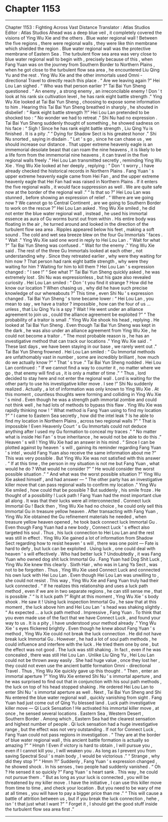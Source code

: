 
# Chapter 1153


---

Chapter 1153 : Fighting Across Vast Distance
Translator :
Atlas Studios
Editor :
Atlas Studios
Ahead was a deep blue veil , it completely covered the visions of Ying Wu Xie and the others .
Blue water regional wall !
Between the five regions , there were regional walls , they were like thin membrane which shielded the region .
Blue water regional wall was the protective membrane of Eastern Sea .
The turbulent flow sea area was very close to blue water regional wall to begin with , precisely because of this , when Fang Yuan was on the journey from Southern Border to Northern Plains , when he got close to the turbulent flow sea area , he encountered Liu Qing Yu and the rest .
Ying Wu Xie and the other immortals used Omni - directional Travel to directly reach this place .
“ Are we leaving again ?” Hei Lou Lan sighed .
“ Who was that person earlier ?” Tai Bai Yun Sheng questioned .
“ An enemy , a strong enemy , an irreconcilable enemy ! Don ’ t look at his rank six cultivation level , he has rank eight battle strength .” Ying Wu Xie looked at Tai Bai Yun Sheng , choosing to expose some information to him .
Hearing this Tai Bai Yun Sheng breathed in sharply , he shouted in disbelief : “ Rank eight battle strength ?!”
Hei Lou Lan pretended to be shocked too : “ No wonder we had to retreat .”
Shi Nu had no expression .
Tai Bai Yun Sheng suddenly thought of something , he showed sadness on his face : “ Sigh ! Since he has rank eight battle strength , Liu Qing Yu is finished . It is a pity .”
“ Dying for Shadow Sect is his greatest honor .” Shi Nu snorted , saying in disdain .
“ Let ’ s go , since he can chase us , we should increase our distance . That upper extreme heavenly eagle is an immemorial desolate beast that can roam the nine heavens , it is likely to be a life form from the immemorial nine heavens , it can travel in the five regional walls freely .” Hei Lou Lan transmitted secretly , reminding Ying Wu Xie .
Ying Wu Xie looked at her deeply , replying : “ Don ’ t worry , I have already checked the historical records in Northern Plains . Fang Yuan ’ s upper extreme heavenly eagle came from Hei Fan , and the upper extreme heavenly eagle that Hei Fan had was raised in Northern Plains . If it enters the five regional walls , it would face suppression as well . We are quite safe now at the border of the regional wall .”
“ Is that so ?” Hei Lou Lan was stunned , before showing an expression of relief .
“ Where are we going now ? We cannot go to Central Continent , are we going to Southern Border to work on the rescue ?” Hei Lou Lan asked .
Ying Wu Xie smiled , he did not enter the blue water regional wall , instead , he used his immortal essence as aura of Gu worms burst out from within .
His entire body was floating in the air , he turned around and looked in the direction of the turbulent flow sea area .
Ripples appeared below his feet , making a soft sound .
The cold and wet sea breeze blew on the four Gu Immortals ’ faces .
“ Wait .” Ying Wu Xie said one word in reply to Hei Lou Lan .
“ Wait for what ?” Tai Bai Yun Sheng was confused .
“ Wait for the enemy .” Ying Wu Xie said .
The rest of the three Gu Immortals looked at each other , not understanding why .
Since they retreated earlier , why were they waiting for him now ? That person had rank eight battle strength , why were they waiting for him ? Waiting for him to kill them ?
Hei Lou Lan ’ s expression changed : “ I see !”
“ See what ?” Tai Bai Yun Sheng quickly asked , he was extremely lost .
Shi Nu was expressionless , but his gaze also revealed curiosity .
Hei Lou Lan smiled : “ Don ’ t you find it strange ? How did he know our location ? When chasing us , why did he have such precise knowledge of our whereabouts ?”
This time , even Shi Nu ’ s expression changed .
Tai Bai Yun Sheng ’ s tone became lower : “ Hei Lou Lan , you mean to say , we have a traitor ? impossible , how can the four of us … unless , that Liu Qing Yu is a spy ? Wait ! He went under an alliance agreement to join us , could the alliance agreement be exploited ?”
“ The probability of a traitor is small .” Ying Wu Xie shook his head , replying .
He looked at Tai Bai Yun Sheng .
Even though Tai Bai Yun Sheng was kept in the dark , he was also under an alliance agreement from Ying Wu Xie , he could not become a traitor .
“ The most probable reason is , he has an investigative method that can track our locations .” Ying Wu Xie said .
“ These last days , we have been staying in our base , we rarely went out .” Tai Bai Yun Sheng frowned .
Hei Lou Lan smiled : “ Gu Immortal methods are unfathomably vast in number , some are incredibly brilliant , how much do we actually know ?”
“ That ’ s true .” Tai Bai Yun Sheng nodded .
Hei Lou Lan continued : “ If we cannot find a way to counter it , no matter where we go , that enemy will find us , it is only a matter of time .”
“ Thus , lord decided to stay here and not enter the regional wall . Lord is waiting for the other party to use his investigative killer move . I see !” Shi Nu suddenly realized .
Actually , a lot of information was only known to Ying Wu Xie .
At this moment , countless thoughts were forming and colliding in Ying Wu Xie ’ s mind .
Even though he was a strength path immortal zombie and could not think well , he had lots of methods to bypass this flaw .
Ying Wu Xie was rapidly thinking now !
“ What method is Fang Yuan using to find my location ?”
“ I came to Eastern Sea secretly , how did the intel leak ? Is he able to find my location in Northern Plains , across two regional walls ?”
“ That is impossible ! Even Heavenly Court ’ s Gu Immortals could not deduce anything after I used my Gu formation to conceal my traces .”
“ No matter what is inside Hei Fan ’ s true inheritance , he would not be able to do this .”
Heaven ’ s will !
Ying Wu Xie had an answer in his mind .
“ Since I can be plotted against by heaven ’ s will , gaining its reminder regarding Fang Yuan ’ s intel , would Fang Yuan also receive the same information about me ?”
This was very possible .
But Ying Wu Xie was not satisfied with this answer .
“ If at this time , the person in my situation is not me but Fang Yuan , what would he do ? What would he consider ?”
“ He would consider the worst possible situation .”
“ And what was the worst possible situation ?”
Ying Wu Xie asked himself , and had answer — “ The other party has an investigative killer move that can pass regional walls to confirm my location .”
Ying Wu Xie smiled , how could that be possible ?
But suddenly , his smile froze .
He thought of a possibility !
Luck path !
Fang Yuan had the most important clue all along . It was that their lucks were all interconnected .
Connect luck Immortal Gu !
Back then , Ying Wu Xie had no choice , he could only sell this Immortal Gu in treasure yellow heaven .
After transacting with Fang Yuan , Ying Wu Xie obtained the Gu refinement materials he needed , when treasure yellow heaven opened , he took back connect luck Immortal Gu .
Even though Fang Yuan had a new body , Connect Luck ’ s effect also targeted his soul . Thus , his luck connection to Hei Lou Lan and the rest was still in effect .
Ying Wu Xie gained a lot of information from Shadow Sect regarding how to resist heaven ’ s will , there was one point — Fate is hard to defy , but luck can be exploited .
Using luck , one could deal with heaven ’ s will effectively .
Who had better luck ?
Undoubtedly , it was Fang Yuan who owned dog shit luck Immortal Gu .
Fang Yuan had Dog Shit Luck , Ying Wu Xie knew this clearly . Sixth Hair , who was in Lang Ya Sect , was not to be forgotten .
Thus , Ying Wu Xie used Connect Luck and connected his own luck with Hei Lou Lan .
Even though Hei Lou Lan was unwilling to , she could not resist .
This way , Ying Wu Xie and Fang Yuan truly had their luck connected .
“ If he realizes this relationship and uses a luck path method , even if we are in two separate regions , he can still sense me , that is possible .”
“ Is it luck path ?”
Right at this moment , Ying Wu Xie ’ s body shook .
He saw it !
Using luck inspection Immortal Gu , he saw that at this moment , the luck above him and Hei Lou Lan ’ s head was shaking slightly .
“ As expected … a luck path method . Impressive , Fang Yuan . To think that you even made use of the fact that we have Connect Luck , and found your way to us . It is a pity , I have understood your method already .”
Ying Wu Xie ’ s eyes flickered brightly .
Even though he knew about Fang Yuan ’ s method , Ying Wu Xie could not break the luck connection .
He did not have break luck Immortal Gu .
However , he had a lot of soul path methods , he could influence and interfere with the luck .
He tried them one by one , but the effect was not good .
The luck was still shaking .
In fact , even if he was concealed , there was still Hei Lou Lan .
Unlike Liu Qing Yu , Hei Lou Lan could not be thrown away easily .
She had huge value , once they lost her , they could not even use the ancient battle formation Omni - directional Travel . Thus , Ying Wu Xie quickly gave up this thought .
“ Then , enter an immortal aperture ?”
Ying Wu Xie entered Shi Nu ’ s immortal aperture , and he was surprised to find out that in conjunction with his soul path methods , the luck on top of his head stopped shaking .
He ordered Hei Lou Lan to enter Shi Nu ’ s immortal aperture as well .
Next , Tai Bai Yun Sheng and Shi Nu entered the blue water regional wall , quickly vanishing from sight .
Fang Yuan had just come out of Qing Yu blessed land .
Luck path investigative killer move — Qi Luck Sensation !
He activated his immortal killer move , at once , he sensed several locations .
Eastern Sea , Western Desert , Southern Border .
Among which , Eastern Sea had the clearest sensation and highest number of people .
Qi luck sensation had a huge investigative range , but the effect was not very outstanding . If not for Connect Luck , Fang Yuan could not pass regions in investigation .
“ They are at the border of blue water regional wall , this ancient battle formation is actually so amazing ?”
“ Hmph ! Even if victory is hard to obtain , I will pursue you , even if I cannot kill you , I will weaken you . As long as I prevent you from saving Spectral Soul ’ s main body , I would be victorious .”
“ Strange , why did they stop ?”
“ Hmm ?!”
Suddenly , Fang Yuan ’ s expression changed , he showed shock .
In his senses , two people had suddenly vanished .
“ Oh ? He sensed it so quickly ?” Fang Yuan ’ s heart sank .
This way , he could not pursue them .
“ But as long as your luck is connected , you will be threatened by my killer move . I have the initiative , I can use this killer move from time to time , and check your location . But you need to be wary of me at all times , you will have to pay a bigger price than me .”
“ This will cause a battle of attrition between us , but if you break the luck connection , hehe , isn ’ t that just what I want ?”
“ Forget it , I should get the good stuff inside the turbulent flow sea area first .”

---

